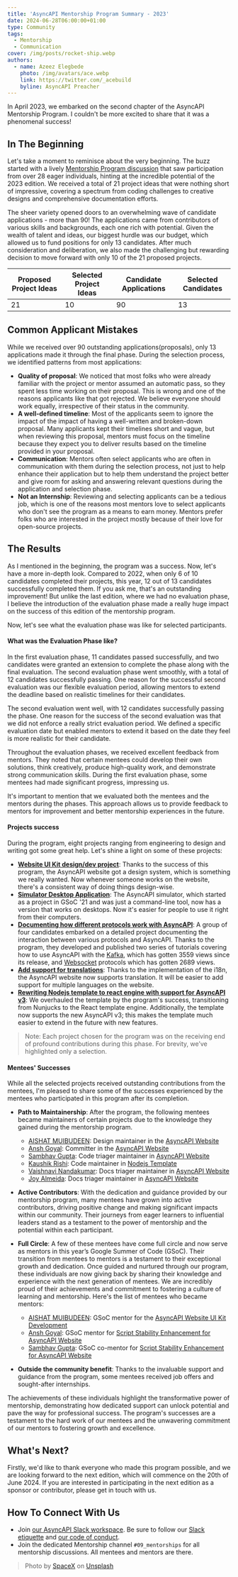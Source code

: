 ```yaml
---
title: 'AsyncAPI Mentorship Program Summary - 2023'
date: 2024-06-28T06:00:00+01:00
type: Community
tags:
  - Mentorship
  - Communication
cover: /img/posts/rocket-ship.webp
authors:
  - name: Azeez Elegbede
    photo: /img/avatars/ace.webp
    link: https://twitter.com/_acebuild
    byline: AsyncAPI Preacher
---
```


In April 2023, we embarked on the second chapter of the AsyncAPI Mentorship Program. I couldn't be more excited to share that it was a phenomenal success!

## In The Beginning

Let's take a moment to reminisce about the very beginning. The buzz started with a lively [Mentorship Program discussion](https://github.com/orgs/asyncapi/discussions/689) that saw participation from over 28 eager individuals, hinting at the incredible potential of the 2023 edition. We received a total of 21 project ideas that were nothing short of impressive, covering a spectrum from coding challenges to creative designs and comprehensive documentation efforts.

The sheer variety opened doors to an overwhelming wave of candidate applications - more than 90! The applications came from contributors of various skills and backgrounds, each one rich with potential. Given the wealth of talent and ideas, our biggest hurdle was our budget, which allowed us to fund positions for only 13 candidates. After much consideration and deliberation, we also made the challenging but rewarding decision to move forward with only 10 of the 21 proposed projects.

| Proposed Project Ideas | Selected Project Ideas | Candidate Applications | Selected Candidates |
| ---------------------- | ---------------------- | ---------------------- | ------------------- |
| 21                     | 10                     | 90                     | 13                  |

## Common Applicant Mistakes

While we received over 90 outstanding applications(proposals), only 13 applications made it through the final phase. During the selection process, we identified patterns from most applications:

- **Quality of proposal**: We noticed that most folks who were already familiar with the project or mentor assumed an automatic pass, so they spent less time working on their proposal. This is wrong and one of the reasons applicants like that got rejected. We believe everyone should work equally, irrespective of their status in the community.
- **A well-defined timeline**: Most of the applicants seem to ignore the impact of the impact of having a well-written and broken-down proposal. Many applicants kept their timelines short and vague, but when reviewing this proposal, mentors must focus on the timeline because they expect you to deliver results based on the timeline provided in your proposal.
- **Communication**: Mentors often select applicants who are often in communication with them during the selection process, not just to help enhance their application but to help them understand the project better and give room for asking and answering relevant questions during the application and selection phase.
- **Not an Internship**: Reviewing and selecting applicants can be a tedious job, which is one of the reasons most mentors love to select applicants who don't see the program as a means to earn money. Mentors prefer folks who are interested in the project mostly because of their love for open-source projects.

## The Results

As I mentioned in the beginning, the program was a success. Now, let's have a more in-depth look. Compared to 2022, when only 6 of 10 candidates completed their projects, this year, 12 out of 13 candidates successfully completed them. If you ask me, that's an outstanding improvement! But unlike the last edition, where we had no evaluation phase, I believe the introduction of the evaluation phase made a really huge impact on the success of this edition of the mentorship program.

Now, let's see what the evaluation phase was like for selected participants.

#### What was the Evaluation Phase like?

In the first evaluation phase, 11 candidates passed successfully, and two candidates were granted an extension to complete the phase along with the final evaluation. The second evaluation phase went smoothly, with a total of 12 candidates successfully passing. One reason for the successful second evaluation was our flexible evaluation period, allowing mentors to extend the deadline based on realistic timelines for their candidates.

The second evaluation went well, with 12 candidates successfully passing the phase. One reason for the success of the second evaluation was that we did not enforce a really strict evaluation period. We defined a specific evaluation date but enabled mentors to extend it based on the date they feel is more realistic for their candidate.

Throughout the evaluation phases, we received excellent feedback from mentors. They noted that certain mentees could develop their own solutions, think creatively, produce high-quality work, and demonstrate strong communication skills. During the first evaluation phase, some mentees had made significant progress, impressing us.

It's important to mention that we evaluated both the mentees and the mentors during the phases. This approach allows us to provide feedback to mentors for improvement and better mentorship experiences in the future.

#### Projects success

During the program, eight projects ranging from engineering to design and writing got some great help. Let's shine a light on some of these projects:

- **[Website UI Kit design/dev project](https://github.com/asyncapi/design-system/issues/4)**: Thanks to the success of this program, the AsyncAPI website got a design system, which is something we really wanted. Now whenever someone works on the website, there's a consistent way of doing things design-wise.
- **[Simulator Desktop Application](https://github.com/asyncapi/community/issues/691)**: The AsyncAPI simulator, which started as a project in GSoC '21 and was just a command-line tool, now has a version that works on desktops. Now it's easier for people to use it right from their computers.
- **[Documenting how different protocols work with AsyncAPI](https://github.com/orgs/asyncapi/discussions/533)**: A group of four candidates embarked on a detailed project documenting the interaction between various protocols and AsyncAPI. Thanks to the program, they developed and published two series of tutorials covering how to use AsyncAPI with the [Kafka](/docs/tutorials/kafka), which has gotten 3559 views since its release, and [Websocket](/docs/tutorials/websocket) protocols which has gotten 2689 views.
- **[Add support for translations](https://github.com/asyncapi/website/issues/267)**: Thanks to the implementation of the i18n, the AsyncAPI website now supports translation. It will be easier to add support for multiple languages on the website.
- **[Rewriting Nodejs template to react engine with support for AsyncAPI v3](https://github.com/asyncapi/nodejs-template/issues/133)**: We overhauled the template by the program's success, transitioning from Nunjucks to the React template engine. Additionally, the template now supports the new AsyncAPI v3; this makes the template much easier to extend in the future with new features.

> Note: Each project chosen for the program was on the receiving end of profound contributions during this phase. For brevity, we’ve highlighted only a selection.

#### Mentees' Successes

While all the selected projects received outstanding contributions from the mentees, I'm pleased to share some of the successes experienced by the mentees who participated in this program after its completion.

- **Path to Maintainership**: After the program, the following mentees became maintainers of certain projects due to the knowledge they gained during the mentorship program.

  - [AISHAT MUIBUDEEN](https://github.com/Mayaleeeee): Design maintainer in the [AsyncAPI Website](https://github.com/asyncapi/website)
  - [Ansh Goyal](https://githunshgoyalevi,l/): Committer in the [AsyncAPI Website](https://github.com/asyncapi/website)
  - [Sambhav Gupta](https://github.com/sambhavgupta0705): Code triager maintainer in [AsyncAPI Website](https://github.com/asyncapi/website)
  - [Kaushik Rishi](https://github.com/kaushik-rishi): Code maintainer in [Nodejs Template](https://github.com,/asyncapi/nodejs-template)
  - [Vaishnavi Nandakumar](https://github.com/VaishnaviNandakumar): Docs triager maintainer in [AsyncAPI Website](https://github.com/asyncapi/website)
  - [Joy Almeida](https://github.com/J0SAL): Docs triager maintainer in [AsyncAPI Website](https://github.com/asyncapi/website)

- **Active Contributors**: With the dedication and guidance provided by our mentorship program, many mentees have grown into active contributors, driving positive change and making significant impacts within our community. Their journeys from eager learners to influential leaders stand as a testament to the power of mentorship and the potential within each participant.
- **Full Circle**: A few of these mentees have come full circle and now serve as mentors in this year’s Google Summer of Code (GSoC). Their transition from mentees to mentors is a testament to their exceptional growth and dedication. Once guided and nurtured through our program, these individuals are now giving back by sharing their knowledge and experience with the next generation of mentees. We are incredibly proud of their achievements and commitment to fostering a culture of learning and mentorship. Here's the list of mentees who became mentors:

  - [AISHAT MUIBUDEEN](https://github.com/Mayaleeeee): GSoC mentor for the [AsyncAPI Website UI Kit Development](https://github.com/asyncapi/community/blob/master/mentorship/summerofcode/2024/asyncapi-gsoc-ideas-page.md#5-asyncapi-website-ui-kit-development)
  - [Ansh Goyal](https://github.com/anshgoyalevil/): GSoC mentor for [Script Stability Enhancement for AsyncAPI Website](https://github.com/asyncapi/community/blob/master/mentorship/summerofcode/2024/asyncapi-gsoc-ideas-page.md#2-script-stability-enhancement-for-asyncapi-website)
  - [Sambhav Gupta](https://github.com/anshgoyalevil/): GSoC co-mentor for [Script Stability Enhancement for AsyncAPI Website](https://github.com/asyncapi/community/blob/master/mentorship/summerofcode/2024/asyncapi-gsoc-ideas-page.md#2-script-stability-enhancement-for-asyncapi-website)

- **Outside the community benefit**: Thanks to the invaluable support and guidance from the program, some mentees received job offers and sought-after internships.

The achievements of these individuals highlight the transformative power of mentorship, demonstrating how dedicated support can unlock potential and pave the way for professional success. The program's successes are a testament to the hard work of our mentees and the unwavering commitment of our mentors to fostering growth and excellence.

## What's Next?

Firstly, we'd like to thank everyone who made this program possible, and we are looking forward to the next edition, which will commence on the 20th of June 2024. If you are interested in participating in the next edition as a sponsor or contributor, please get in touch with us.

## How To Connect With Us

- Join [our AsyncAPI Slack workspace](https://www.asyncapi.com/slack-invite). Be sure to follow our [Slack etiquette](https://github.com/asyncapi/.github/blob/master/slack-etiquette.md) and [our code of conduct](https://github.com/asyncapi/.github/blob/master/CODE_OF_CONDUCT.md).
- Join the dedicated Mentorship channel `#09_mentorships` for all mentorship discussions. All mentees and mentors are there.

> Photo by <a href="https://unsplash.com/@spacex?utm_content=creditCopyText&utm_medium=referral&utm_source=unsplash">SpaceX</a> on <a href="https://unsplash.com/photos/gray-spacecraft-taking-off-during-daytime-OHOU-5UVIYQ?utm_content=creditCopyText&utm_medium=referral&utm_source=unsplash">Unsplash</a>
